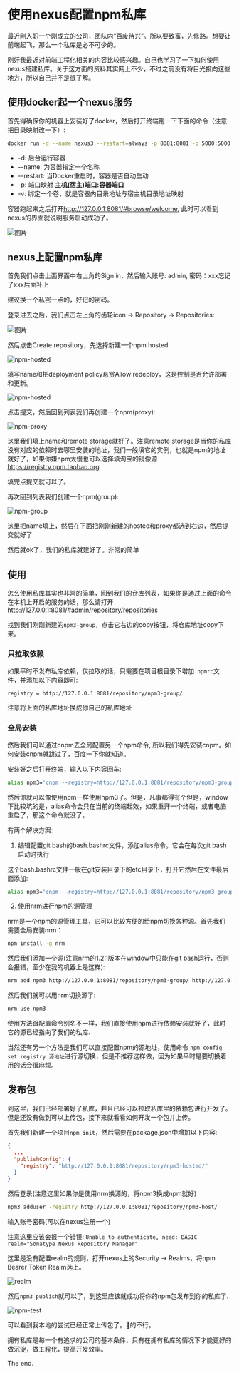 # 使用nexus配置npm私库

[tag]:工程化|私库|npm
[create]:2021-08-12

最近刚入职一个刚成立的公司，团队内“百废待兴”。所以要致富，先修路。想要让前端起飞，那么一个私库是必不可少的。

刚好我最近对前端工程化相关的内容比较感兴趣。自己也学习了一下如何使用nexus搭建私库。关于这方面的资料其实网上不少，不过之前没有将目光投向这些地方，所以自己并不是很了解。

## 使用docker起一个nexus服务

首先得确保你的机器上安装好了docker，然后打开终端跑一下下面的命令（注意把目录映射改一下）:

```sh
docker run -d --name nexus3 --restart=always -p 8081:8081 -p 5000:5000 -v C:\private_npm_lib:/nexus-data sonatype/nexus3
```

- -d: 后台运行容器
- --name: 为容器指定一个名称
- --restart: 当Docker重启时，容器是否自动启动
- -p: 端口映射 **主机(宿主)端口:容器端口**
- -v: 绑定一个卷，就是容器内目录地址与宿主机目录地址映射

容器跑起来之后打开<http://127.0.0.1:8081/#browse/welcome>, 此时可以看到nexus的界面就说明服务启动成功了。

![图片](../images/KnockPic_20210811144904.png)

## nexus上配置npm私库

首先我们点击上面界面中右上角的Sign in，然后输入账号: admin, 密码：xxx忘记了xxx后面补上

建议换一个私密一点的，好记的密码。

登录进去之后，我们点击左上角的齿轮icon -> Repository -> Repositories:

![图片](../images/KnockPic_20210811145805.png)

然后点击Create repository，先选择新建一个npm hosted

![npm-hosted](../images/KnockPic_20210811170347.png)

填写name和把deployment policy悬赏Allow redeploy，这是控制是否允许部署和更新。

![npm-hosted](../images/KnockPic_20210811170509.png)

点击提交，然后回到列表我们再创建一个npm(proxy):

![npm-proxy](../images/KnockPic_20210811170739.png)

这里我们填上name和remote storage就好了。注意remote storage是当你的私库没有对应的依赖时去哪里安装的地址，我们一般填它的实例，也就是npm的地址就好了，如果你嫌npm太慢也可以选择填淘宝的镜像源<https://registry.npm.taobao.org>

填完点提交就可以了。

再次回到列表我们创建一个npm(group):

![npm-group](../images/KnockPic_20210811171127.png)

这里把name填上，然后在下面把刚刚新建的hosted和proxy都选到右边，然后提交就好了

然后就ok了，我们的私库就建好了。非常的简单

## 使用

怎么使用私库其实也非常的简单，回到我们的仓库列表，如果你是通过上面的命令在本机上开启的服务的话，那么请打开<http://127.0.0.1:8081/#admin/repository/repositories>

找到我们刚刚新建的`npm3-group`，点击它右边的copy按钮，将仓库地址copy下来。

### 只拉取依赖

如果平时不发布私库依赖，仅拉取的话，只需要在项目根目录下增加`.npmrc`文件，并添加以下内容即可:

```sh
registry = http://127.0.0.1:8081/repository/npm3-group/
```

注意将上面的私库地址换成你自己的私库地址

### 全局安装

然后我们可以通过cnpm去全局配置另一个npm命令, 所以我们得先安装cnpm。如何安装cnpm就跳过了，百度一下你就知道。

安装好之后打开终端，输入以下内容回车:

```sh
alias npm3='cnpm --registry=http://127.0.0.1:8081/repository/npm3-group/ --registryweb=http://127.0.0.1:8081/service/rest/repository/browse/npm3-hosted/ --userconfig=$HOME/.npm3rc'
```

然后你就可以像使用npm一样使用npm3了。但是，凡事都得有个但是，window下比较坑的是，alias命令会只在当前的终端起效，如果重开一个终端，或者电脑重启了，那这个命令就没了。

有两个解决方案:

1. 编辑配置git bash的bash.bashrc文件，添加alias命令。它会在每次git bash启动时执行

这个bash.bashrc文件一般在git安装目录下的etc目录下，打开它然后在文件最后面添加:

```sh
alias npm3='cnpm --registry=http://127.0.0.1:8081/repository/npm3-group/ --registryweb=http://127.0.0.1:8081/service/rest/repository/browse/npm3-hosted/ --userconfig=$HOME/.npm3rc'
```

2. 使用nrm进行npm的源管理

nrm是一个npm的源管理工具，它可以比较方便的给npm切换各种源。首先我们需要全局安装nrm：

```sh
npm install -g nrm
```

然后我们添加一个源(注意nrm的1.2.1版本在window中只能在git bash运行，否则会报错，至少在我的机器上是这样):

```sh
nrm add npm3 http://127.0.0.1:8081/repository/npm3-group/ http://127.0.0.1:8081/service/rest/repository/browse/npm3-hosted/
```

然后我们就可以用nrm切换源了:

```sh
nrm use npm3
```

使用方法跟配置命令别名不一样，我们直接使用npm进行依赖安装就好了，此时它的源已经指向了我们的私库.

当然还有另一个方法是我们可以直接配置npm的源地址，使用命令 `npm config set registry 源地址`进行源切换，但是不推荐这样做，因为如果平时是要切换着用的话会很麻烦。

## 发布包

到这里，我们已经部署好了私库，并且已经可以拉取私库里的依赖包进行开发了。但是还没有做到可以上传包，接下来就看看如何开发一个包并上传。

首先我们新建一个项目`npm init`，然后需要在package.json中增加以下内容:

```json
{
  ...
  "publishConfig": {
    "registry": "http://127.0.0.1:8081/repository/npm3-hosted/"
  }
}
```

然后登录(注意这里如果你是使用nrm换源的，将npm3换成npm就好)

```sh
npm3 adduser -registry http://127.0.0.1:8081/repository/npm3-host/
```

输入账号密码(可以在nexus注册一个)

注意这里应该会报一个错误: `Unable to authenticate, need: BASIC realm="Sonatype Nexus Repository Manager"`

这里是没有配置realm的规则，打开nexus上的Security -> Realms，将npm Bearer Token Realm选上。

![realm](../images/KnockPic_20210812103445.png)

然后`npm3 publish`就可以了，到这里应该就成功将你的npm包发布到你的私库了.

![npm-test](../images/KnockPic_20210812103716.png)

可以看到我本地的尝试已经正常上传包了。🐂的不行。

拥有私库是每一个有追求的公司的基本条件，只有在拥有私库的情况下才能更好的做沉淀，做工程化，提高开发效率。

The end.